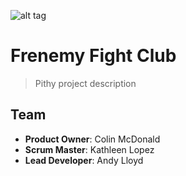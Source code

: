 ![alt tag](http://g.recordit.co/1n6Go1V6Kx.gif)
# Frenemy Fight Club

> Pithy project description

## Team

  - __Product Owner__: Colin McDonald
  - __Scrum Master__: Kathleen Lopez
  - __Lead Developer__: Andy Lloyd
